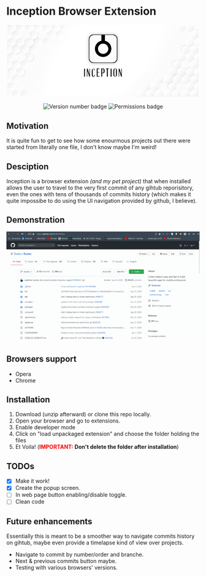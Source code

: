 # Inception Browser Extension
<p align="center"><img src="images/cover.jpg" width="500px"> </p>

<p align="center">
<img alt="Version number badge" src="https://img.shields.io/github/manifest-json/v/noisy96/inception-extension" />
<img alt="Permissions badge" src="https://img.shields.io/github/manifest-json/permissions/noisy96/inception-extension" />
</p>

## Motivation
It is quite fun to get to see how some enourmous projects out there were started from literally one file, I don't know maybe I'm weird!

## Desciption
Inception is a browser extension _(and my pet project)_ that when installed allows the user to travel to the very first commit of any gihtub reporisitory, even the ones with tens of thousands of commits history (which makes it quite impossibe to do using the UI navigation provided by github, I believe).

## Demonstration
![Gif image walkthrough demo](images/demo.gif)

## Browsers support
* Opera
* Chrome

## Installation
1. Download (unzip afterward) or clone this repo locally.
2. Open your browser and go to extensions.
3. Enable developer mode
4. Click on "load unpackaged extension" and choose the folder holding the files
5. Et Voila! (<b><span style="color: red">IMPORTANT:</span> Don't delete the folder after installation</b>)

## TODOs
- [x] Make it work!
- [x] Create the popup screen.
- [ ] In web page button enabling/disable toggle.
- [ ] Clean code

## Future enhancements
Essentially this is meant to be a smoother way to navigate commits history on gihtub, maybe even provide a timelapse kind of view over projects.

* Navigate to commit by number/order and branche.
* Next & previous commits button maybe.
* Testing with various browsers' versions.

